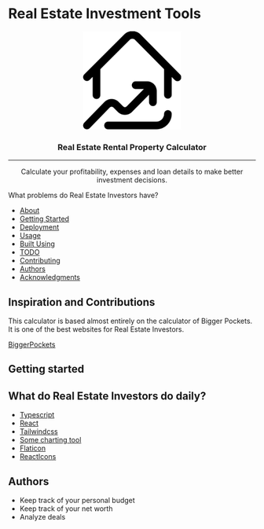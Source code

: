 # Real Estate Investment Tools

<p align="center">
  <a href="" rel="noopener">
 <img width=200px height=200px src="./client//public/favicon.ico" alt="Project logo"></a>
</p>

<h3 align="center">Real Estate Rental Property Calculator</h3>

---

<p align="center"> Calculate your profitability, expenses and loan details to make better investment decisions.
    <br> 
</p>

What problems do Real Estate Investors have?

-   [About](#about)
-   [Getting Started](#getting_started)
-   [Deployment](#deployment)
-   [Usage](#usage)
-   [Built Using](#built_using)
-   [TODO](../TODO.md)
-   [Contributing](../CONTRIBUTING.md)
-   [Authors](#authors)
-   [Acknowledgments](#acknowledgement)

## Inspiration and Contributions

This calculator is based almost entirely on the calculator of Bigger Pockets.
It is one of the best websites for Real Estate Investors.

[BiggerPockets](https://www.biggerpockets.com/rental-property-calculator)

## Getting started

## What do Real Estate Investors do daily?

-   [Typescript]()
-   [React]()
-   [Tailwindcss](https://tailwindcss.com/)
-   [Some charting tool]()
-   [Flaticon]()
-   [ReactIcons]()

## Authors <a name = "authors" ></a>

-   Keep track of your personal budget
-   Keep track of your net worth
-   Analyze deals
